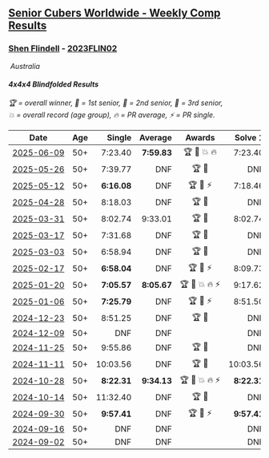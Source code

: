 <style>table {white-space: nowrap;}</style>
<link rel="stylesheet" type="text/css" href="/scw-comp/css/flags.css" />

## [Senior Cubers Worldwide - Weekly Comp Results](/scw-comp/results/)
### [Shen Flindell](README.md) - [2023FLIN02](https://www.worldcubeassociation.org/persons/2023FLIN02?event=444bf)

<i class="flag flag-AU" />&nbsp;Australia

#### 4x4x4 Blindfolded Results

<span style="white-space: nowrap;">🏆 = overall winner</span>, <span style="white-space: nowrap;">🥇 = 1st senior</span>, <span style="white-space: nowrap;">🥈 = 2nd senior</span>, <span style="white-space: nowrap;">🥉 = 3rd senior</span>, <span style="white-space: nowrap;">💥 = overall record (age group)</span>, <span style="white-space: nowrap;">🔥 = PR average</span>, <span style="white-space: nowrap;">⚡ = PR single</span>.

| Date | Age | Single | Average | Awards | Solve 1 | Solve 2 | Solve 3 | Video |
| :--: | :--: | --: | --: | :--: | --: | --: | --: | :-- |
| [2025-06-09](../../results/2025-06-09/444bf.md) | 50+ | 7:23.40 | **7:59.83** | 🏆 🥇 💥 🔥 | 7:23.40 | 8:33.43 | 8:02.67 | [Desktop](https://www.facebook.com/events/1930079484462571/permalink/1935620300575156) / [Mobile](https://m.facebook.com/events/1930079484462571?view=permalink&id=1935620300575156) |
| [2025-05-26](../../results/2025-05-26/444bf.md) | 50+ | 7:39.77 | DNF | 🏆 🥇 | DNF | 7:39.77 | DNF | [Desktop](https://www.facebook.com/events/1664747170892797/permalink/1669712177062963) / [Mobile](https://m.facebook.com/events/1664747170892797?view=permalink&id=1669712177062963) |
| [2025-05-12](../../results/2025-05-12/444bf.md) | 50+ | **6:16.08** | DNF | 🏆 🥇 ⚡ | 7:18.46 | DNF | **6:16.08** | [Desktop](https://www.facebook.com/events/1722619755355276/permalink/1724692981814620) / [Mobile](https://m.facebook.com/events/1722619755355276?view=permalink&id=1724692981814620) |
| [2025-04-28](../../results/2025-04-28/444bf.md) | 50+ | 8:18.03 | DNF | 🏆 🥇 | DNF | 8:18.03 | DNF | [Desktop](https://www.facebook.com/events/1232268805133816/permalink/1240618157632214) / [Mobile](https://m.facebook.com/events/1232268805133816?view=permalink&id=1240618157632214) |
| [2025-03-31](../../results/2025-03-31/444bf.md) | 50+ | 8:02.74 | 9:33.01 | 🏆 🥇 | 8:02.74 | 9:21.35 | 11:14.95 | [Desktop](https://www.facebook.com/events/2866513110195828/permalink/2867786010068538) / [Mobile](https://m.facebook.com/events/2866513110195828?view=permalink&id=2867786010068538) |
| [2025-03-17](../../results/2025-03-17/444bf.md) | 50+ | 7:31.68 | DNF | 🏆 🥇 | DNF | 7:31.68 | DNF | [Desktop](https://www.facebook.com/events/1372090167018876/permalink/1374709696756923) / [Mobile](https://m.facebook.com/events/1372090167018876?view=permalink&id=1374709696756923) |
| [2025-03-03](../../results/2025-03-03/444bf.md) | 50+ | 6:58.94 | DNF | 🏆 🥇 | DNF | 6:58.94 | DNF | [Desktop](https://www.facebook.com/events/3961748167376856/permalink/3964602123758127) / [Mobile](https://m.facebook.com/events/3961748167376856?view=permalink&id=3964602123758127) |
| [2025-02-17](../../results/2025-02-17/444bf.md) | 50+ | **6:58.04** | DNF | 🏆 🥇 ⚡ | 8:09.73 | DNF | **6:58.04** | [Desktop](https://www.facebook.com/745394767/videos/631399412818858) / [Mobile](https://m.facebook.com/745394767/videos/631399412818858) |
| [2025-01-20](../../results/2025-01-20/444bf.md) | 50+ | **7:05.57** | **8:05.67** | 🏆 🥇 💥 🔥 ⚡ | 9:17.62 | 7:53.81 | **7:05.57** | [Desktop](https://www.facebook.com/745394767/videos/636282478902918) / [Mobile](https://m.facebook.com/745394767/videos/636282478902918) |
| [2025-01-06](../../results/2025-01-06/444bf.md) | 50+ | **7:25.79** | DNF | 🏆 🥇 ⚡ | 8:51.50 | **7:25.79** | DNF | [Desktop](https://www.facebook.com/745394767/videos/479985725123574) / [Mobile](https://m.facebook.com/745394767/videos/479985725123574) |
| [2024-12-23](../../results/2024-12-23/444bf.md) | 50+ | 8:51.25 | DNF | 🏆 🥇 | DNF | DNF | 8:51.25 | [Desktop](https://www.facebook.com/745394767/videos/2806564949518221) / [Mobile](https://m.facebook.com/745394767/videos/2806564949518221) |
| [2024-12-09](../../results/2024-12-09/444bf.md) | 50+ | DNF | DNF |  | DNF | DNF | DNF | [Desktop](https://www.facebook.com/events/553095514206807/permalink/555675277282164) / [Mobile](https://m.facebook.com/events/553095514206807?view=permalink&id=555675277282164) |
| [2024-11-25](../../results/2024-11-25/444bf.md) | 50+ | 9:55.86 | DNF | 🏆 🥇 | DNF | DNF | 9:55.86 | [Desktop](https://www.facebook.com/events/1082790186973276/permalink/1083544890231139) / [Mobile](https://m.facebook.com/events/1082790186973276?view=permalink&id=1083544890231139) |
| [2024-11-11](../../results/2024-11-11/444bf.md) | 50+ | 10:03.56 | DNF | 🏆 🥇 | 10:03.56 | DNF | DNF | [Desktop](https://www.facebook.com/745394767/videos/1309298773534995) / [Mobile](https://m.facebook.com/745394767/videos/1309298773534995) |
| [2024-10-28](../../results/2024-10-28/444bf.md) | 50+ | **8:22.31** | **9:34.13** | 🏆 🥇 💥 🔥 ⚡ | **8:22.31** | 10:37.57 | 9:42.52 | [Desktop](https://www.facebook.com/745394767/videos/1701401697383344) / [Mobile](https://m.facebook.com/745394767/videos/1701401697383344) |
| [2024-10-14](../../results/2024-10-14/444bf.md) | 50+ | 11:32.40 | DNF | 🏆 🥇 | DNF | DNF | 11:32.40 | [Desktop](https://www.facebook.com/745394767/videos/2310454392621107) / [Mobile](https://m.facebook.com/745394767/videos/2310454392621107) |
| [2024-09-30](../../results/2024-09-30/444bf.md) | 50+ | **9:57.41** | DNF | 🏆 🥇 ⚡ | **9:57.41** | DNF | DNF | [Desktop](https://www.facebook.com/745394767/videos/910810047614972) / [Mobile](https://m.facebook.com/745394767/videos/910810047614972) |
| [2024-09-16](../../results/2024-09-16/444bf.md) | 50+ | DNF | DNF |  | DNF | DNF | DNF | [Desktop](https://www.facebook.com/745394767/videos/412811598179461) / [Mobile](https://m.facebook.com/745394767/videos/412811598179461) |
| [2024-09-02](../../results/2024-09-02/444bf.md) | 50+ | DNF | DNF |  | DNF | DNF | DNF | [Desktop](https://www.facebook.com/745394767/videos/1910912052727566) / [Mobile](https://m.facebook.com/745394767/videos/1910912052727566) |


<!-- Global site tag (gtag.js) - Google Analytics -->
<script async src="https://www.googletagmanager.com/gtag/js?id=UA-86348435-3"></script>
<script>window.dataLayer = window.dataLayer || []; function gtag() {dataLayer.push(arguments);} gtag('js', new Date()); gtag('config', 'UA-86348435-3');</script>
